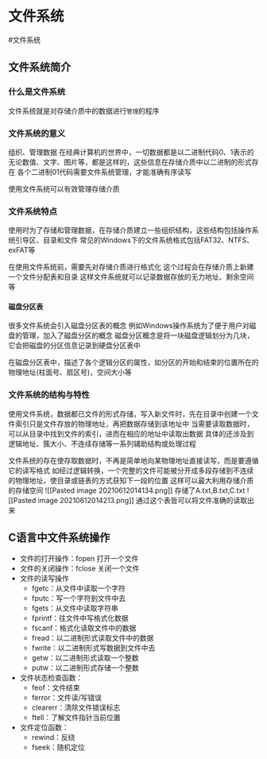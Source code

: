 # 文件系统
#文件系统 
## 文件系统简介
### 什么是文件系统
文件系统就是对存储介质中的数据进行`管理`的程序

### 文件系统的意义
组织、管理数据
在经典计算机的世界中，一切数据都是以二进制代码0、1表示的
无论数值、文字、图片等，都是这样的，这些信息在存储介质中以二进制的形式存在
各个二进制01代码需要文件系统管理，才能准确有序读写

使用文件系统可以有效管理存储介质

### 文件系统特点
使用时为了存储和管理数据，在存储介质建立一些组织结构，这些结构包括操作系统引导区、目录和文件
常见的Windows下的文件系统格式包括FAT32、NTFS、exFAT等

在使用文件系统前，需要先对存储介质进行格式化
这个过程会在存储介质上新建一个文件分配表和目录
这样文件系统就可以记录数据存放的无力地址、剩余空间等

#### 磁盘分区表
很多文件系统会引入磁盘分区表的概念
例如Windows操作系统为了便于用户对磁盘的管理，加入了磁盘分区的概念
磁盘分区概念是将一块磁盘逻辑划分为几块，它会把磁盘的分区信息记录到硬盘分区表中

在磁盘分区表中，描述了各个逻辑分区的属性，如分区的开始和结束的位置所在的物理地址(柱面号、扇区号)，空间大小等

### 文件系统的结构与特性
使用文件系统，数据都已文件的形式存储，写入新文件时，先在目录中创建一个文件索引只是文件存放的物理地址，再把数据存储到该地址中
当需要读取数据时，可以从目录中找到文件的索引，进而在相应的地址中读取出数据
具体的还涉及到逻辑地址、簇大小、不连续存储等一系列辅助结构或处理过程

文件系统的存在使存取数据时，不再是简单地向某物理地址直接读写，而是要遵循它的读写格式
如经过逻辑转换，一个完整的文件可能被分开成多段存储到不连续的物理地址，使目录或链表的方式获知下一段的位置
这样可以最大利用存储介质的存储空间
![[Pasted image 20210612014134.png]]
存储了A.txt,B.txt,C.txt
![[Pasted image 20210612014213.png]]
通过这个表皆可以将文件准确的读取出来

## C语言中文件系统操作
+ 文件的打开操作：fopen 	打开一个文件
+ 文件的关闭操作：fclose 	关闭一个文件
+ 文件的读写操作
	+ fgetc：从文件中读取一个字符
	+ fputc：写一个字符到文件中去
	+ fgets：从文件中读取字符串
	+ fprintf：往文件中写格式化数据
	+ fscanf：格式化读取文件中的数据
	+ fread：以二进制形式读取文件中的数据
	+ fwrite：以二进制形式写数据到文件中去
	+ getw：以二进制形式读取一个整数
	+ putw：以二进制形式存储一个整数
+ 文件状态检查函数：
	+ feof：文件结束
	+ ferror：文件读/写错误
	+ clearerr：清除文件错误标志
	+ ftell：了解文件指针当前位置
+ 文件定位函数：
	+ rewind：反绕
	+ fseek：随机定位